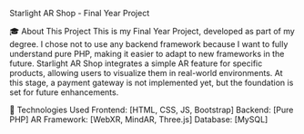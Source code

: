 Starlight AR Shop - Final Year Project

🎓 About This Project
This is my Final Year Project, developed as part of my degree. I chose not to use any backend framework because I want to fully understand pure PHP, making it easier to adapt to new frameworks in the future.
Starlight AR Shop integrates a simple AR feature for specific products, allowing users to visualize them in real-world environments. At this stage, a payment gateway is not implemented yet, but the foundation is set for future enhancements.

🔧 Technologies Used
Frontend: [HTML, CSS, JS, Bootstrap]
Backend: [Pure PHP]
AR Framework: [WebXR, MindAR, Three.js]
Database: [MySQL]
